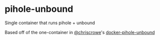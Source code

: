 # pihole-unbound

Single container that runs pihole + unbound 

Based off of the one-container in [@chriscrowe](https://github.com/chriscrowe)'s [docker-pihole-unbound](https://github.com/chriscrowe/docker-pihole-unbound/tree/main/one-container/pihole-unbound)
